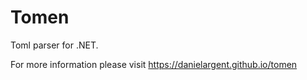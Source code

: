 # Tomen
Toml parser for .NET.

For more information please visit https://danielargent.github.io/tomen
